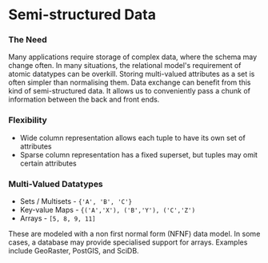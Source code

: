 # Semi-structured Data
### The Need
Many applications require storage of complex data, where the schema may change often. In many situations, the relational model's requirement of atomic datatypes can be overkill. Storing multi-valued attributes as a set is often simpler than normalising them.
Data exchange can benefit from this kind of semi-structured data. It allows us to conveniently pass a chunk of information between the back and front ends.

### Flexibility
* Wide column representation allows each tuple to have its own set of attributes
* Sparse column representation has a fixed superset, but tuples may omit certain attributes

### Multi-Valued Datatypes
* Sets / Multisets - `{'A', 'B', 'C'}`
* Key-value Maps - `{('A','X'), ('B','Y'), ('C','Z')`
* Arrays - `[5, 8, 9, 11]`

These are modeled with a non first normal form (NFNF) data model. In some cases, a database may provide specialised support for arrays. Examples include GeoRaster, PostGIS, and SciDB.